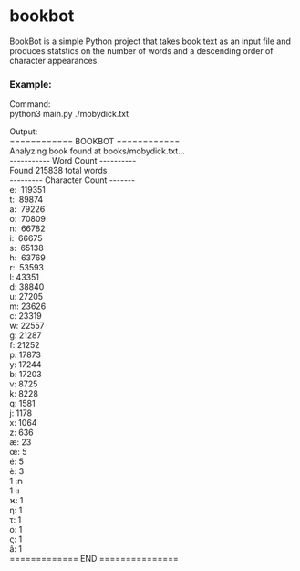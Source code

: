 # bookbot

BookBot is a simple Python project that takes book text as an input file and produces statstics on the number of words and a descending order of character appearances.

### Example:

Command:<br />
python3 main.py ./mobydick.txt<br />

Output:<br />
============ BOOKBOT ============<br />
Analyzing book found at books/mobydick.txt...<br />
----------- Word Count ----------<br />
Found 215838 total words<br />
--------- Character Count -------<br />
e: &nbsp;119351<br />
t: &nbsp;89874<br />
a: &nbsp;79226<br />
o: &nbsp;70809<br />
n: &nbsp;66782<br />
i: &nbsp;66675<br />
s: &nbsp;65138<br />
h: &nbsp;63769<br />
r: &nbsp;53593<br />
l:  43351<br />
d:  38840<br />
u:  27205<br />
m:  23626<br />
c:  23319<br />
w:  22557<br />
g:  21287<br />
f:  21252<br />
p:  17873<br />
y:  17244<br />
b:  17203<br />
v:  8725<br />
k:  8228<br />
q:  1581<br />
j:  1178<br />
x:  1064<br />
z:  636<br />
æ:  23<br />
œ:  5<br />
é:  5<br />
è:  3<br />
ח:  1<br />
ו:  1<br />
ϰ:  1<br />
η:  1<br />
τ:  1<br />
ο:  1<br />
ς:  1<br />
â:  1<br />
============= END ===============<br />
